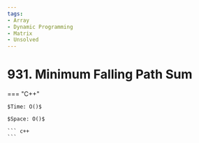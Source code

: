 ```yaml
---
tags:
- Array
- Dynamic Programming
- Matrix
- Unsolved
---
```



# 931. Minimum Falling Path Sum

=== "C++"

    $Time: O()$

    $Space: O()$

    ``` c++
    ```